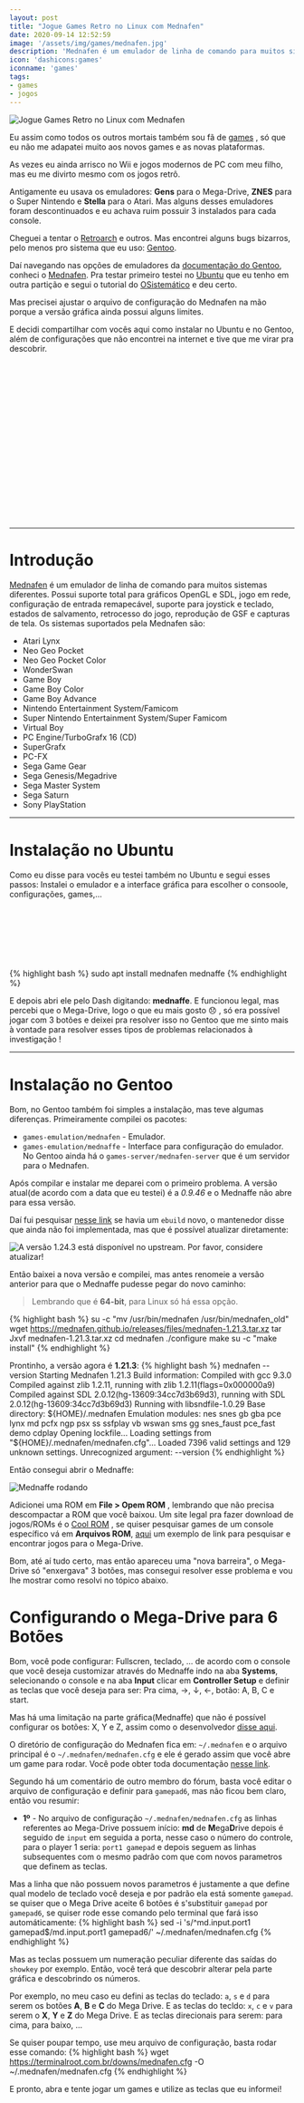 ```yaml
---
layout: post
title: "Jogue Games Retro no Linux com Mednafen"
date: 2020-09-14 12:52:59
image: '/assets/img/games/mednafen.jpg'
description: 'Mednafen é um emulador de linha de comando para muitos sistemas diferentes.'
icon: 'dashicons:games'
iconname: 'games'
tags:
- games
- jogos
---
```


![Jogue Games Retro no Linux com Mednafen](/assets/img/games/mednafen.jpg)

Eu assim como todos os outros mortais também sou fã de [games](https://terminalroot.com.br/tags#games) , só que eu não me adapatei muito aos novos games e as novas plataformas.

As vezes eu ainda arrisco no Wii e jogos modernos de PC com meu filho, mas eu me divirto mesmo com os jogos retrô.

Antigamente eu usava os emuladores: **Gens** para o Mega-Drive, **ZNES** para o Super Nintendo e **Stella** para o Atari. Mas alguns desses emuladores foram descontinuados e eu achava ruim possuir 3 instalados para cada console.

Cheguei a tentar o [Retroarch](https://www.retroarch.com/) e outros. Mas encontrei alguns bugs bizarros, pelo menos pro sistema que eu uso: [Gentoo](https://terminalroot.com.br/tags#gentoo).

Daí navegando nas opções de emuladores da [documentação do Gentoo](https://wiki.gentoo.org/wiki/Games/emulation), conheci o [Mednafen](https://mednafen.github.io/). Pra testar primeiro testei no [Ubuntu](https://terminalroot.com.br/tags#ubuntu) que eu tenho em outra partição e segui o tutorial do [OSistemático](http://www.osistematico.com.br/2017/12/jogue-os-classicos-do-mega-drive-no.html) e deu certo.

Mas precisei ajustar o arquivo de configuração do Mednafen na mão porque a versão gráfica ainda possui alguns limites.

E decidi compartilhar com vocês aqui como instalar no Ubuntu e no Gentoo, além de configurações que não encontrei na internet e tive que me virar pra descobrir.

<!-- QUADRADO -->
<script async src="//pagead2.googlesyndication.com/pagead/js/adsbygoogle.js"></script>
<ins class="adsbygoogle"
style="display:inline-block;width:336px;height:280px"
data-ad-client="ca-pub-2838251107855362"
data-ad-slot="5351066970"></ins>
<script>
(adsbygoogle = window.adsbygoogle || []).push({});
</script>

---

# Introdução

[Mednafen](https://mednafen.github.io/) é um emulador de linha de comando para muitos sistemas diferentes. Possui suporte total para gráficos OpenGL e SDL, jogo em rede, configuração de entrada remapecável, suporte para joystick e teclado, estados de salvamento, retrocesso do jogo, reprodução de GSF e capturas de tela. Os sistemas suportados pela Mednafen são:
+ Atari Lynx
+ Neo Geo Pocket
+ Neo Geo Pocket Color
+ WonderSwan
+ Game Boy
+ Game Boy Color
+ Game Boy Advance
+ Nintendo Entertainment System/Famicom
+ Super Nintendo Entertainment System/Super Famicom
+ Virtual Boy
+ PC Engine/TurboGrafx 16 (CD)
+ SuperGrafx
+ PC-FX
+ Sega Game Gear
+ Sega Genesis/Megadrive
+ Sega Master System
+ Sega Saturn
+ Sony PlayStation

---

# Instalação no Ubuntu
Como eu disse para vocês eu testei também no Ubuntu e segui esses passos:
Instalei o emulador e a interface gráfica para escolher o consoole, configurações, games,...

<!-- MINI ANÚNCIO -->
<script async src="//pagead2.googlesyndication.com/pagead/js/adsbygoogle.js"></script>
<!-- Games Root -->
<ins class="adsbygoogle"
style="display:inline-block;width:730px;height:95px"
data-ad-client="ca-pub-2838251107855362"
data-ad-slot="5351066970"></ins>
<script>
(adsbygoogle = window.adsbygoogle || []).push({});
</script>

{% highlight bash %}
sudo apt install mednafen mednaffe
{% endhighlight %}

E depois abri ele pelo Dash digitando: **mednaffe**. E funcionou legal, mas percebi que o Mega-Drive, logo o que eu mais gosto 😞 , só era possível jogar com 3 botões e deixei pra resolver isso no Gentoo que me sinto mais à vontade para resolver esses tipos de problemas relacionados à investigação !

---

# Instalação no Gentoo
Bom, no Gentoo também foi simples a instalação, mas teve algumas diferenças. Primeiramente compilei os pacotes:
- `games-emulation/mednafen` - Emulador.
- `games-emulation/mednaffe` - Interface para configuração do emulador.
No Gentoo ainda há o `games-server/mednafen-server` que é um servidor para o Mednafen.

Após compilar e instalar me deparei com o primeiro problema. A versão atual(de acordo com a data que eu testei) é a *0.9.46* e o Mednaffe não abre para essa versão.

Daí fui pesquisar [nesse link](https://packages.gentoo.org/packages/games-emulation/mednafen) se havia um `ebuild` novo, o mantenedor disse que ainda não foi implementada, mas que é possível atualizar diretamente:

![A versão 1.24.3 está disponível no upstream. Por favor, considere atualizar!](/assets/img/games/update-mednafen-gentoo.png)

Então baixei a nova versão e compilei, mas antes renomeie a versão anterior para que o Mednaffe pudesse pegar do novo caminho:
> Lembrando que é **64-bit**, para Linux só há essa opção.

{% highlight bash %}
su -c "mv /usr/bin/mednafen /usr/bin/mednafen_old"
wget https://mednafen.github.io/releases/files/mednafen-1.21.3.tar.xz
tar Jxvf mednafen-1.21.3.tar.xz
cd mednafen
./configure
make
su -c "make install"
{% endhighlight %}

Prontinho, a versão agora é **1.21.3**:
{% highlight bash %}
mednafen --version
Starting Mednafen 1.21.3
 Build information:
   Compiled with gcc 9.3.0
   Compiled against zlib 1.2.11, running with zlib 1.2.11(flags=0x000000a9)
   Compiled against SDL 2.0.12(hg-13609:34cc7d3b69d3), running with SDL 2.0.12(hg-13609:34cc7d3b69d3)
   Running with libsndfile-1.0.29
 Base directory: ${HOME}/.mednafen
 Emulation modules: nes snes gb gba pce lynx md pcfx ngp psx ss ssfplay vb wswan sms gg snes_faust pce_fast demo cdplay
 Opening lockfile...
 Loading settings from "${HOME}/.mednafen/mednafen.cfg"...
  Loaded 7396 valid settings and 129 unknown settings.
Unrecognized argument: --version
{% endhighlight %}

<!-- RETANGULO LARGO -->
<script async src="https://pagead2.googlesyndication.com/pagead/js/adsbygoogle.js"></script>
<!-- Informat -->
<ins class="adsbygoogle"
style="display:block"
data-ad-client="ca-pub-2838251107855362"
data-ad-slot="2327980059"
data-ad-format="auto"
data-full-width-responsive="true"></ins>
<script>
(adsbygoogle = window.adsbygoogle || []).push({});
</script>

Então consegui abrir o Mednaffe:

![Mednaffe rodando](/assets/img/games/mednaffe-running.png)

Adicionei uma ROM em **File > Opem ROM** , lembrando que não precisa descompactar a ROM que você baixou. Um site legal pra fazer download de jogos/ROMs é o [Cool ROM](https://coolrom.com.au/) , se quiser pesquisar games de um console específico vá em **Arquivos ROM**, [aqui](https://coolrom.com.au/roms/genesis/) um exemplo de link para pesquisar e encontrar jogos para o Mega-Drive.

Bom, até aí tudo certo, mas então apareceu uma "nova barreira", o Mega-Drive só "enxergava" 3 botões, mas consegui resolver esse problema e vou lhe mostrar como resolvi no tópico abaixo.

# Configurando o Mega-Drive para 6 Botões
Bom, você pode configurar: Fullscren, teclado, ... de acordo com o console que você deseja customizar através do Mednaffe indo na aba **Systems**, selecionando o console e na aba **Input** clicar em **Controller Setup** e definir as teclas que você deseja para ser: Pra cima, →, ↓, ←, botão: A, B, C e start.

Mas há uma limitação na parte gráfica(Mednaffe) que não é possível configurar os botões: X, Y e Z, assim como o desenvolvedor [disse aqui](https://forum.fobby.net/index.php?t=msg&&th=1637&goto=5354#msg_5354).

O diretório de configuração do Mednafen fica em: `~/.mednafen` e o arquivo principal é o `~/.mednafen/mednafen.cfg` e ele é gerado assim que você abre um game para rodar. Você pode obter toda documentação [nesse link](https://mednafen.github.io/documentation/).

Segundo há um comentário de outro membro do fórum, basta você editar o arquivo de configuração e definir para `gamepad6`, mas não ficou bem claro, então vou resumir:
+ **1º** - No arquivo de configuração `~/.mednafen/mednafen.cfg` as linhas referentes ao Mega-Drive possuem início: **md** de **M**ega**D**rive depois é seguido de `input` em seguida a porta, nesse caso o número do controle, para o player 1 seria: `port1 gamepad` e depois seguem as linhas subsequentes com o mesmo padrão com que com novos parametros que definem as teclas.

Mas a linha que não possuem novos parametros é justamente a que define qual modelo de teclado você deseja e por padrão ela está somente `gamepad`. se quiser que o Mega Drive aceite 6 botões é s'substituir `gamepad` por `gamepad6`, se quiser rode esse comando pelo terminal que fará isso automáticamente:
{% highlight bash %}
sed -i 's/^md.input.port1 gamepad$/md.input.port1 gamepad6/' ~/.mednafen/mednafen.cfg
{% endhighlight %}

Mas as teclas possuem um numeração peculiar diferente das saídas do `showkey` por exemplo. Então, você terá que descobrir alterar pela parte gráfica e descobrindo os números.

Por exemplo, no meu caso eu defini as teclas do teclado: `a`, `s` e `d` para serem os botões **A**, **B** e **C** do Mega Drive. E as teclas do tecldo: `x`, `c` e `v` para serem o **X**, **Y** e **Z** do Mega Drive. E as teclas direcionais para serem: para cima, para baixo, ...

Se quiser poupar tempo, use meu arquivo de configuração, basta rodar esse comando:
{% highlight bash %}
wget https://terminalroot.com.br/downs/mednafen.cfg -O ~/.mednafen/mednafen.cfg
{% endhighlight %}

E pronto, abra e tente jogar um games e utilize as teclas que eu informei!

<!-- QUADRADO -->
<script async src="//pagead2.googlesyndication.com/pagead/js/adsbygoogle.js"></script>
<ins class="adsbygoogle"
style="display:inline-block;width:336px;height:280px"
data-ad-client="ca-pub-2838251107855362"
data-ad-slot="5351066970"></ins>
<script>
(adsbygoogle = window.adsbygoogle || []).push({});
</script>

Futuramente vou gravar uns *gameplays* e postar no [meu canal da Twitch](https://www.twitch.tv/TerminalRootTV), segue lá se quiser acompanhar.

Ah! Quase ia esquecendo, **Alt + Enter** altera para tela cheia! 😃 Espero ter ajudado!

![Play Mednafen Gentoo bspwm](/assets/img/games/mednafen-mega-drive-play.png)

# Fui!

